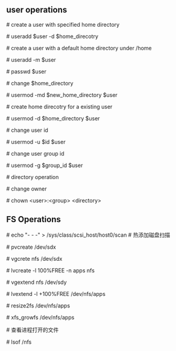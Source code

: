 ## user operations
\# create a user with specified home directory

\# useradd $user -d $home_direcotry


\# create a user with a default home directory under /home

\# useradd -m $user

\# passwd $user

\# change $home_directory

\# usermod -md $new_home_directory $user

\# create home direcotry for a existing user

\# usermod -d $home_directory $user

\# change user id

\# usermod -u $id $user

\# change user group id

\# usermod -g $group_id $user

\# directory operation

\# change owner

\# chown \<user\>:\<group\> \<directory\>

## FS Operations
\# echo "- - -"  > /sys/class/scsi_host/host0/scan # 热添加磁盘扫描

\# pvcreate /dev/sdx

\# vgcrete nfs /dev/sdx

\# lvcreate -l 100%FREE -n apps nfs

\# vgextend nfs /dev/sdy

\# lvextend -l +100%FREE /dev/nfs/apps

\# resize2fs /dev/nfs/apps

\# xfs_growfs /dev/nfs/apps

\# 查看进程打开的文件

\# lsof /nfs
